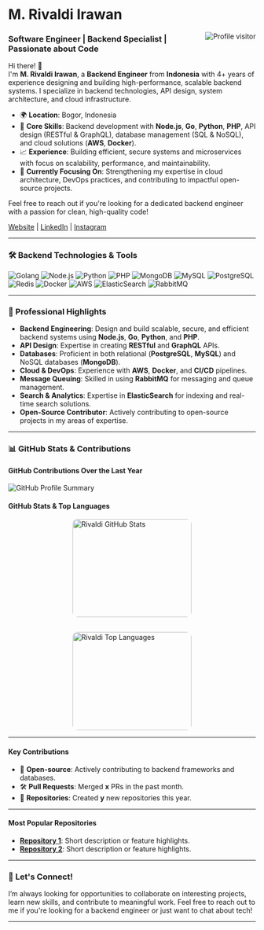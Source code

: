 # M. Rivaldi Irawan

<a href="https://komarev.com/ghpvc/?username=rivaldi-fsociety">
  <img align="right" src="https://komarev.com/ghpvc/?username=rivaldi-fsociety&label=Visitors&color=0e75b6&style=flat" alt="Profile visitor" />
</a>

### Software Engineer | Backend Specialist | Passionate about Code

Hi there! 👋  
I'm **M. Rivaldi Irawan**, a **Backend Engineer** from **Indonesia** with 4+ years of experience designing and building high-performance, scalable backend systems. I specialize in backend technologies, API design, system architecture, and cloud infrastructure.

- 🌍 **Location**: Bogor, Indonesia  
- 🔧 **Core Skills**: Backend development with **Node.js**, **Go**, **Python**, **PHP**, API design (RESTful & GraphQL), database management (SQL & NoSQL), and cloud solutions (**AWS**, **Docker**).
- 📈 **Experience**: Building efficient, secure systems and microservices with focus on scalability, performance, and maintainability.
- 💼 **Currently Focusing On**: Strengthening my expertise in cloud architecture, DevOps practices, and contributing to impactful open-source projects.

Feel free to reach out if you're looking for a dedicated backend engineer with a passion for clean, high-quality code!

[Website](https://rivalry-co.vercel.app/) | [LinkedIn](https://www.linkedin.com/in/muhammad-rivaldi-irawan-5b0185186/) | [Instagram](https://www.instagram.com/rivaldi.irawan/)

---

### 🛠️ Backend Technologies & Tools

![Golang](https://img.shields.io/badge/Golang-00ADD8?style=for-the-badge&logo=go&logoColor=white)
![Node.js](https://img.shields.io/badge/Nodejs-3C873A?style=for-the-badge&labelColor=black&logo=node.js&logoColor=3C873A)
![Python](https://img.shields.io/badge/python-FFD43B?style=for-the-badge&labelColor=black&logo=python&logoColor=4B8BBE)
![PHP](https://img.shields.io/badge/PHP-8993be?style=for-the-badge&labelColor=black&logo=PHP&logoColor=8993be)
![MongoDB](https://img.shields.io/badge/MongoDB-47A248?style=for-the-badge&logo=mongodb&logoColor=white)
![MySQL](https://img.shields.io/badge/MySQL-4479A1?style=for-the-badge&logo=mysql&logoColor=white)
![PostgreSQL](https://img.shields.io/badge/PostgreSQL-336791?style=for-the-badge&logo=postgresql&logoColor=white)
![Redis](https://img.shields.io/badge/Redis-DC382D?style=for-the-badge&logo=redis&logoColor=white)
![Docker](https://img.shields.io/badge/Docker-2496ED?style=for-the-badge&logo=docker&logoColor=white)
![AWS](https://img.shields.io/badge/AWS-232F3E?style=for-the-badge&logo=amazonaws&logoColor=white)
![ElasticSearch](https://img.shields.io/badge/ElasticSearch-005571?style=for-the-badge&logo=elasticsearch&logoColor=white)
![RabbitMQ](https://img.shields.io/badge/RabbitMQ-FF6600?style=for-the-badge&logo=rabbitmq&logoColor=white)


---

### 💼 Professional Highlights

- **Backend Engineering**: Design and build scalable, secure, and efficient backend systems using **Node.js**, **Go**, **Python**, and **PHP**.
- **API Design**: Expertise in creating **RESTful** and **GraphQL** APIs.
- **Databases**: Proficient in both relational (**PostgreSQL**, **MySQL**) and NoSQL databases (**MongoDB**).
- **Cloud & DevOps**: Experience with **AWS**, **Docker**, and **CI/CD** pipelines.
- **Message Queuing**: Skilled in using **RabbitMQ** for messaging and queue management.
- **Search & Analytics**: Expertise in **ElasticSearch** for indexing and real-time search solutions.
- **Open-Source Contributor**: Actively contributing to open-source projects in my areas of expertise.

---

### 📊 GitHub Stats & Contributions

#### GitHub Contributions Over the Last Year

![GitHub Profile Summary](https://github-profile-summary-cards.vercel.app/api/cards/profile-details?username=rivaldi-fsociety&theme=radical)

#### GitHub Stats & Top Languages

<div style="display: flex; justify-content: center; gap: 30px; flex-wrap: wrap;">
  <a href="https://github.com/rivaldi-fsociety" style="flex: 1 1 48%; max-width: 48%; border-radius: 10px; overflow: hidden;">
    <img alt="Rivaldi GitHub Stats" src="https://github-readme-stats.vercel.app/api?username=rivaldi-fsociety&show_icons=true&count_private=true&theme=highcontrast&border_color=7F3FBF&bg_color=0D1117&title_color=F85D7F&icon_color=F8D866&hide_title=true&hide_border=true" height="200px" width="100%" />
  </a>
  
  <a href="https://github.com/rivaldi-fsociety" style="flex: 1 1 48%; max-width: 48%; border-radius: 10px; overflow: hidden;">
    <img alt="Rivaldi Top Languages" src="https://github-readme-stats.vercel.app/api/top-langs/?username=rivaldi-fsociety&langs_count=8&layout=compact&theme=highcontrast&border_color=7F3FBF&bg_color=0D1117&title_color=F85D7F&icon_color=F8D866&hide_title=true&hide_border=true" height="200px" width="100%" />
  </a>
</div>

---

#### Key Contributions

- 🌟 **Open-source**: Actively contributing to backend frameworks and databases.
- 🛠️ **Pull Requests**: Merged **x** PRs in the past month.
- 📝 **Repositories**: Created **y** new repositories this year.

---

#### Most Popular Repositories

- **[Repository 1](link-to-repo)**: Short description or feature highlights.
- **[Repository 2](link-to-repo)**: Short description or feature highlights.

---

### 🚀 Let's Connect!

I’m always looking for opportunities to collaborate on interesting projects, learn new skills, and contribute to meaningful work. Feel free to reach out to me if you're looking for a backend engineer or just want to chat about tech!

---
